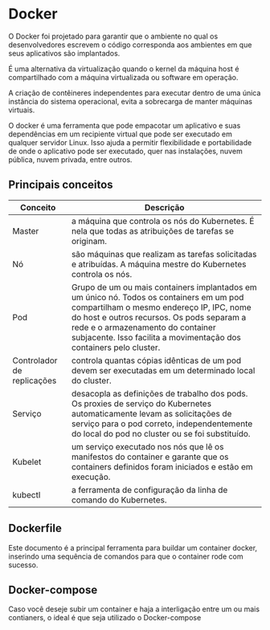 # Docker

O Docker foi projetado para garantir que o ambiente no qual os desenvolvedores escrevem o código corresponda aos ambientes em que seus aplicativos são implantados.

É uma alternativa da virtualização quando o kernel da máquina host é compartilhado com a máquina virtualizada ou software em operação. 

A criação de contêineres independentes para executar dentro de uma única instância do sistema operacional, evita a sobrecarga de manter máquinas virtuais.

O docker é uma ferramenta que pode empacotar um aplicativo e suas dependências em um recipiente virtual que pode ser executado em qualquer servidor Linux. Isso ajuda a permitir flexibilidade e portabilidade de onde o aplicativo pode ser executado, quer nas instalações, nuvem pública, nuvem privada, entre outros.

## Principais conceitos

|Conceito| Descrição |
|--|--|
| Master |a máquina que controla os nós do Kubernetes. É nela que todas as atribuições de tarefas se originam.  |
|Nó|são máquinas que realizam as tarefas solicitadas e atribuídas. A máquina mestre do Kubernetes controla os nós.
|Pod| Grupo de um ou mais containers implantados em um único nó. Todos os containers em um pod compartilham o mesmo endereço IP, IPC, nome do host e outros recursos. Os pods separam a rede e o armazenamento do container subjacente. Isso facilita a movimentação dos containers pelo cluster.
|Controlador de replicações |controla quantas cópias idênticas de um pod devem ser executadas em um determinado local do cluster.
|Serviço| desacopla as definições de trabalho dos pods. Os proxies de serviço do Kubernetes automaticamente levam as solicitações de serviço para o pod correto, independentemente do local do pod no cluster ou se foi substituído.
|Kubelet|um serviço executado nos nós que lê os manifestos do container e garante que os containers definidos foram iniciados e estão em execução.
|kubectl|a ferramenta de configuração da linha de comando do Kubernetes.

## Dockerfile

Este documento é a principal ferramenta para buildar um container docker, inserindo uma sequência de comandos para que o container rode com sucesso. 

## Docker-compose

Caso você deseje subir um container e haja a interligação entre um ou mais contianers, o ideal é que seja utilizado o Docker-compose
